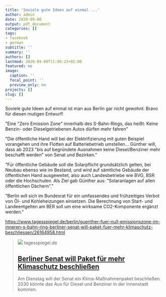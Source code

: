 ```yaml
---
title: 'Soviele gute Ideen auf einmal ...'
author: admin
date: 2020-09-08
output: pdf_document
categories: []
tags:
- facebook
- german
subtitle: ''
summary: ''
authors: []
lastmod: 2020-09-08T11:00:23+02:00
featured: no
image:
  caption: ''
  focal_point: ''
  preview_only: no
projects: []
slug: []
---
```

Soviele gute Ideen auf einmal ist man aus Berlin gar nicht gewohnt: Bravo für diesen mutigen Entwurf! 

"Eine "Zero Emission Zone" innerhalb des S-Bahn-Rings, das heißt: Keine Benzin- oder Dieselgetriebenen Autos dürfen mehr fahren"

"Die öffentliche Hand will bei der Elektrifizierung mit guten Beispiel vorangehen und ihre Flotten auf Batteriebetrieb umstellen... Günther will, dass ab 2023 "bis auf begründete Ausnahmen keine Diesel/Benziner mehr beschafft werden" von Senat und Bezirken."

"Für öffentliche Gebäude soll die Solarpflicht grundsätzlich gelten, bei Neubau ebenso wie im Bestand, und wird auf sämtliche Gebäude der öffentlichen Hand ausgeweitet, also auch Landesbetriebe wie BVG, BSR oder die Hochschulen. Als Ziel gab Günther aus: "Solaranlagen auf allen öffentlichen Dächern"."

"Berlin will sich im Bundesrat für ein umfassendes und frühzeitiges Verbot von Öl- und Kohleheizungen einsetzen. Die Berechnung von Start- und Landeentgelten am BER soll um eine wirksame CO2-Komponente ergänzt werden."

https://www.tagesspiegel.de/berlin/guenther-fuer-null-emissionszone-im-inneren-s-bahn-ring-berliner-senat-will-paket-fuer-mehr-klimaschutz-beschliessen/26164958.html
> [![](https://www.tagesspiegel.de/images/heprodimagesfotos83120180329diesel_445_1_20180328162911590-jpg/21125590/2-format530.jpg)](https://www.tagesspiegel.de/berlin/guenther-fuer-null-emissionszone-im-inneren-s-bahn-ring-berliner-senat-will-paket-fuer-mehr-klimaschutz-beschliessen/26164958.html)
> tagesspiegel.de
> ## [Berliner Senat will Paket für mehr Klimaschutz beschließen](https://www.tagesspiegel.de/berlin/guenther-fuer-null-emissionszone-im-inneren-s-bahn-ring-berliner-senat-will-paket-fuer-mehr-klimaschutz-beschliessen/26164958.html)
>
>Am Dienstag will der Senat ein Klima-Maßnahmenpaket beschließen. 2030 könnte das Aus für Diesel und Benziner in der Innenstadt kommen.

